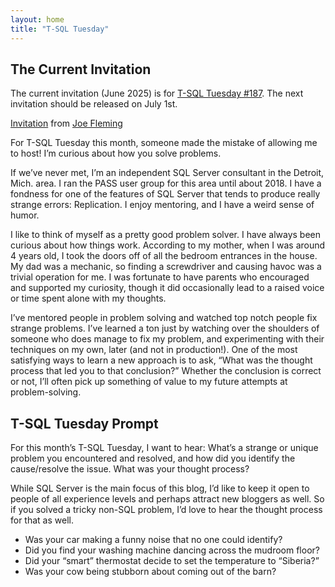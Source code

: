 ```yaml
---
layout: home
title: "T-SQL Tuesday"
---
```


## The Current Invitation

The current invitation (June 2025) is for [T-SQL Tuesday #187](../187). The next invitation should be released on July 1st.

[Invitation](https://sqltailor.com/t-sql-tuesday-invitation-how-do-you-troubleshoot/) from [Joe Fleming](https://sqltailor.com/)

For T-SQL Tuesday this month, someone made the mistake of allowing me to host!  I’m curious about how you solve problems.

If we’ve never met, I’m an independent SQL Server consultant in the Detroit, Mich. area. I ran the PASS user group for this area until about 2018. I have a fondness for one of the features of SQL Server that tends to produce really strange errors:  Replication. I enjoy mentoring, and I have a weird sense of humor.

I like to think of myself as a pretty good problem solver. I have always been curious about how things work. According to my mother, when I was around 4 years old, I took the doors off of all the bedroom entrances in the house. My dad was a mechanic, so finding a screwdriver and causing havoc was a trivial operation for me. I was fortunate to have parents who encouraged and supported my curiosity, though it did occasionally lead to a raised voice or time spent alone with my thoughts.

I’ve mentored people in problem solving and watched top notch people fix strange problems. I’ve learned a ton just by watching over the shoulders of someone who does manage to fix my problem, and experimenting with their techniques on my own, later (and not in production!). One of the most satisfying ways to learn a new approach is to ask, “What was the thought process that led you to that conclusion?” Whether the conclusion is correct or not, I’ll often pick up something of value to my future attempts at problem-solving.

## T-SQL Tuesday Prompt
For this month’s T-SQL Tuesday, I want to hear: What’s a strange or unique problem you encountered and resolved, and how did you identify the cause/resolve the issue. What was your thought process?

While SQL Server is the main focus of this blog, I’d like to keep it open to people of all experience levels and perhaps attract new bloggers as well. So if you solved a tricky non-SQL problem, I’d love to hear the thought process for that as well.
- Was your car making a funny noise that no one could identify?
- Did you find your washing machine dancing across the mudroom floor?
- Did your “smart” thermostat decide to set the temperature to “Siberia?”
- Was your cow being stubborn about coming out of the barn?

